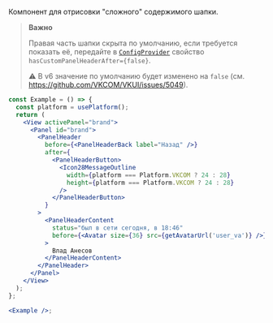 Компонент для отрисовки "сложного" содержимого шапки.

> **Важно**
>
> Правая часть шапки скрыта по умолчанию, если требуется показать её, передайте в [`ConfigProvider`](https://vkcom.github.io/VKUI/#/ConfigProvider) свойство `hasCustomPanelHeaderAfter={false}`.
>
> ⚠️ В v6 значение по умолчанию будет изменено на `false` (см. https://github.com/VKCOM/VKUI/issues/5049).

```jsx { "props": { "showCustomPanelHeaderAfterProps": true } }
const Example = () => {
  const platform = usePlatform();
  return (
    <View activePanel="brand">
      <Panel id="brand">
        <PanelHeader
          before={<PanelHeaderBack label="Назад" />}
          after={
            <PanelHeaderButton>
              <Icon28MessageOutline
                width={platform === Platform.VKCOM ? 24 : 28}
                height={platform === Platform.VKCOM ? 24 : 28}
              />
            </PanelHeaderButton>
          }
        >
          <PanelHeaderContent
            status="был в сети сегодня, в 18:46"
            before={<Avatar size={36} src={getAvatarUrl('user_va')} />}
          >
            Влад Анесов
          </PanelHeaderContent>
        </PanelHeader>
      </Panel>
    </View>
  );
};

<Example />;
```
